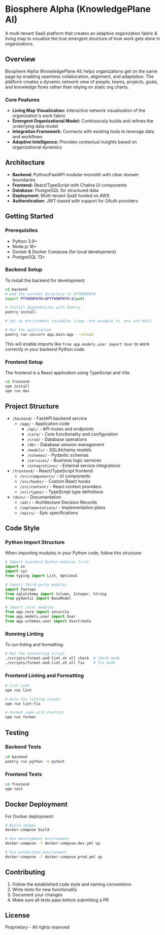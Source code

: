 # Biosphere Alpha (KnowledgePlane AI)

A multi-tenant SaaS platform that creates an adaptive organization fabric & living map to visualize the true emergent structure of how work gets done in organizations.

## Overview

Biosphere Alpha (KnowledgePlane AI) helps organizations get on the same page by enabling seamless collaboration, alignment, and adaptation. The platform creates a dynamic network view of people, teams, projects, goals, and knowledge flows rather than relying on static org charts.

### Core Features

- **Living Map Visualization:** Interactive network visualization of the organization's work fabric
- **Emergent Organizational Model:** Continuously builds and refines the underlying data model
- **Integration Framework:** Connects with existing tools to leverage data and workflows
- **Adaptive Intelligence:** Provides contextual insights based on organizational dynamics

## Architecture

- **Backend:** Python/FastAPI modular monolith with clear domain boundaries
- **Frontend:** React/TypeScript with Chakra UI components
- **Database:** PostgreSQL for structured data
- **Deployment:** Multi-tenant SaaS hosted on AWS
- **Authentication:** JWT-based with support for OAuth providers

## Getting Started

### Prerequisites

- Python 3.9+
- Node.js 16+
- Docker & Docker Compose (for local development)
- PostgreSQL 13+

### Backend Setup

To install the backend for development:

```bash
cd backend
# Add the current directory to PYTHONPATH
export PYTHONPATH=$PYTHONPATH:$(pwd)

# Install dependencies with Poetry
poetry install

# Set up environment variables (copy .env.example to .env and edit)

# Run the application
poetry run uvicorn app.main:app --reload
```

This will enable imports like `from app.models.user import User` to work correctly in your backend Python code.

### Frontend Setup

The frontend is a React application using TypeScript and Vite.

```bash
cd frontend
npm install
npm run dev
```

## Project Structure

- `/backend/` - FastAPI backend service
  - `/app/` - Application code
    - `/api/` - API routes and endpoints
    - `/core/` - Core functionality and configuration
    - `/crud/` - Database operations
    - `/db/` - Database session management
    - `/models/` - SQLAlchemy models
    - `/schemas/` - Pydantic schemas
    - `/services/` - Business logic services
    - `/integrations/` - External service integrations
- `/frontend/` - React/TypeScript frontend
  - `/src/components/` - UI components
  - `/src/hooks/` - Custom React hooks
  - `/src/context/` - React context providers
  - `/src/types/` - TypeScript type definitions
- `/docs/` - Documentation
  - `/adr/` - Architecture Decision Records
  - `/implementations/` - Implementation plans
  - `/epics/` - Epic specifications

## Code Style

### Python Import Structure

When importing modules in your Python code, follow this structure:

```python
# Import standard Python modules first
import os
import sys
from typing import List, Optional

# Import third-party modules
import fastapi
from sqlalchemy import Column, Integer, String
from pydantic import BaseModel

# Import local modules
from app.core import security
from app.models.user import User
from app.schemas.user import UserCreate
```

### Running Linting

To run linting and formatting:

```bash
# Run the formatting script
./scripts/format-and-lint.sh all check  # Check mode
./scripts/format-and-lint.sh all fix    # Fix mode
```

### Frontend Linting and Formatting

```bash
# Lint code
npm run lint

# Auto-fix linting issues
npm run lint:fix

# Format code with Prettier
npm run format
```

## Testing

### Backend Tests

```bash
cd backend
poetry run python -m pytest
```

### Frontend Tests

```bash
cd frontend
npm test
```

## Docker Deployment

For Docker deployment:

```bash
# Build images
docker-compose build

# Run development environment
docker-compose -f docker-compose.dev.yml up

# Run production environment
docker-compose -f docker-compose.prod.yml up
```

## Contributing

1. Follow the established code style and naming conventions
2. Write tests for new functionality
3. Document your changes
4. Make sure all tests pass before submitting a PR

## License

Proprietary - All rights reserved